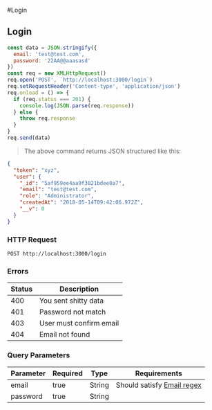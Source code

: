 #Login

## Login
```javascript
const data = JSON.stringify({
  email: 'test@test.com',
  password: '22AA@@aaasasd'
})
const req = new XMLHttpRequest()
req.open('POST', `http://localhost:3000/login`)
req.setRequestHeader('Content-type', 'application/json')
req.onload = () => {
  if (req.status === 201) {
    console.log(JSON.parse(req.response))
  } else {
    throw req.response
  }
}
req.send(data)
```

> The above command returns JSON structured like this:

```json
{
  "token": "xyz",
  "user": {
    "_id": "5af959ee4aa9f3021bdee0a7",
    "email": "test@test.com",
    "role": "Administrator",
    "createdAt": "2018-05-14T09:42:06.972Z",
    "__v": 0
  }
}

```

### HTTP Request

`POST http://localhost:3000/login`

### Errors
Status | Description
------ | -----------
400 | You sent shitty data
401 | Password not match
403 | User must confirm email
404 | Email not found



### Query Parameters

Parameter | Required | Type | Requirements
--------- | -------- | ---- | ------------
email | true | String | Should satisfy [Email regex](#emailRegex)
password | true | String |
